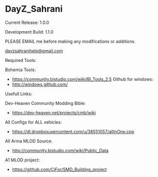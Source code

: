 DayZ_Sahrani
===================
Current Release: 1.0.0


Development Build: 1.1.0


PLEASE EMAIL me before making any modifications or additions.

dayzsahranihelp@gmail.com



Required Tools:

Bohemia Tools:
- https://community.bistudio.com/wiki/BI_Tools_2.5
Github for windows:
- http://windows.github.com/



Usefull Links:

Dev-Heaven Community Modding Bible:
- https://dev-heaven.net/projects/cmb/wiki

All Configs for ALL vehicles:
- https://dl.dropboxusercontent.com/u/38551057/allInOne.cpp

All Arma MLOD Source:
- http://community.bistudio.com/wiki/Public_Data

A1 MLOD project:
- https://github.com/CiFor/SMD_Building_project
